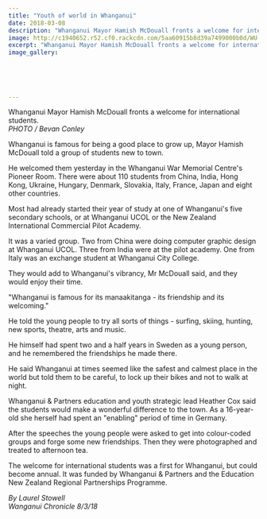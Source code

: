 ```yaml
---
title: "Youth of world in Whanganui"
date: 2018-03-08
description: "Whanganui Mayor Hamish McDouall fronts a welcome for international students..."
image: http://c1940652.r52.cf0.rackcdn.com/5aa60915b8d39a7499000b0d/WU-welcomes-INT-students-chron-8-March.jpg
excerpt: "Whanganui Mayor Hamish McDouall fronts a welcome for international students."
image_gallery:
    
    
    
    
    
---
```


<p><span>Whanganui Mayor Hamish McDouall fronts a welcome for international students. <br /><em>PHOTO / Bevan Conley</em></span></p>
<div id="article-body" class="article-body article-body-elements">
<div id="article-content">
<p class="element element-paragraph">Whanganui is famous for being a good place to grow up, Mayor Hamish McDouall told a group of students new to town.</p>
<p class="element element-paragraph">He welcomed them yesterday in the Whanganui War Memorial Centre's Pioneer Room. There were about 110 students from China, India, Hong Kong, Ukraine, Hungary, Denmark, Slovakia, Italy, France, Japan and eight other countries.</p>
<p class="element element-paragraph">Most had already started their year of study at one of Whanganui's five secondary schools, or at Whanganui UCOL or the New Zealand International Commercial Pilot Academy.</p>
<p class="element element-paragraph">It was a varied group. Two from China were doing computer graphic design at Whanganui UCOL. Three from India were at the pilot academy. One from Italy was an exchange student at Whanganui City College.</p>
<p class="element element-paragraph">They would add to Whanganui's vibrancy, Mr McDouall said, and they would enjoy their time.</p>
<p class="element element-paragraph">"Whanganui is famous for its manaakitanga - its friendship and its welcoming."</p>
<p class="element element-paragraph">He told the young people to try all sorts of things - surfing, skiing, hunting, new sports, theatre, arts and music.</p>
<p class="element element-paragraph">He himself had spent two and a half years in Sweden as a young person, and he remembered the friendships he made there.</p>
<p class="element element-paragraph">He said Whanganui at times seemed like the safest and calmest place in the world but told them to be careful, to lock up their bikes and not to walk at night.</p>
<p class="element element-paragraph">Whanganui &amp; Partners education and youth strategic lead Heather Cox said the students would make a wonderful difference to the town. As a 16-year-old she herself had spent an "enabling" period of time in Germany.</p>
<p class="element element-paragraph">After the speeches the young people were asked to get into colour-coded groups and forge some new friendships. Then they were photographed and treated to afternoon tea.</p>
<p class="element element-paragraph">The welcome for international students was a first for Whanganui, but could become annual. It was funded by Whanganui &amp; Partners and the Education New Zealand Regional Partnerships Programme.</p>
<p class="element element-paragraph"><em>By Laurel Stowell<br />Wanganui&nbsp;Chronicle 8/3/18</em></p>
</div>
</div>


